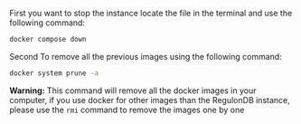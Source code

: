 First
you want to stop the instance locate the file in the terminal and use the following command:
```bash
docker compose down
```
Second
To remove all the previous images using the following command:
```bash
docker system prune -a
```
**Warning:** This command will remove all the docker images in your computer, if you use docker for other images than the RegulonDB instance, please use the ```rmi``` command to remove the images one by one

